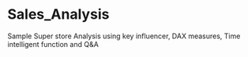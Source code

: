 # Sales_Analysis
Sample Super store Analysis using key influencer, DAX measures, Time intelligent function and Q&A 
